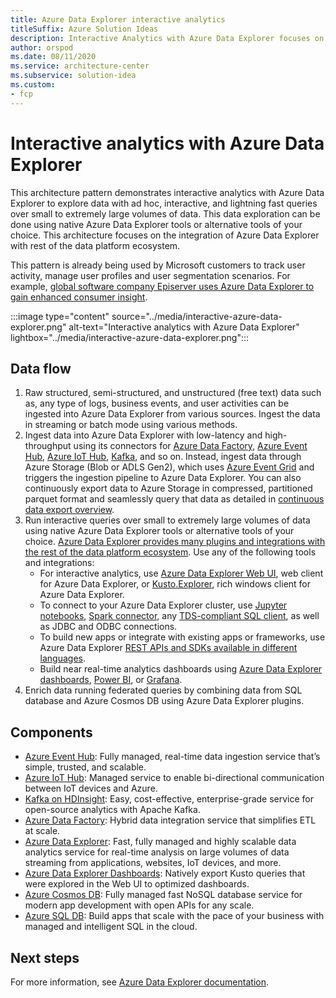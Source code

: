 ```yaml
---
title: Azure Data Explorer interactive analytics 
titleSuffix: Azure Solution Ideas
description: Interactive Analytics with Azure Data Explorer focuses on its integration with the rest of the data platform ecosystem.
author: orspod
ms.date: 08/11/2020
ms.service: architecture-center
ms.subservice: solution-idea
ms.custom:
- fcp
---
```


# Interactive analytics with Azure Data Explorer

This architecture pattern demonstrates interactive analytics with Azure Data Explorer to explore data with ad hoc, interactive, and lightning fast queries over small to extremely large volumes of data. This data exploration can be done using native Azure Data Explorer tools or alternative tools of your choice. This architecture focuses on the integration of Azure Data Explorer with rest of the data platform ecosystem.

This pattern is already being used by Microsoft customers to track user activity, manage user profiles and user segmentation scenarios. For example, [global software company Episerver uses Azure Data Explorer to gain enhanced consumer insight](https://customers.microsoft.com/story/817285-episerver-professional-services-azure-sweden).

:::image type="content" source="../media/interactive-azure-data-explorer.png" alt-text="Interactive analytics with Azure Data Explorer" lightbox="../media/interactive-azure-data-explorer.png":::

## Data flow

1. Raw structured, semi-structured, and unstructured (free text) data such as, any type of logs, business events, and user activities can be ingested into Azure Data Explorer from various sources. Ingest the data in streaming or batch mode using various methods.
1. Ingest data into Azure Data Explorer with low-latency and high-throughput using its connectors for [Azure Data Factory](/azure/data-explorer/data-factory-integration), [Azure Event Hub](/azure/data-explorer/ingest-data-event-hub), [Azure IoT Hub](/azure/data-explorer/ingest-data-iot-hub), [Kafka](/azure/data-explorer/ingest-data-kafka), and so on. Instead, ingest data through Azure Storage (Blob or ADLS Gen2), which uses [Azure Event Grid](/azure/data-explorer/ingest-data-event-grid) and triggers the ingestion pipeline to Azure Data Explorer. You can also continuously export data to Azure Storage in compressed, partitioned parquet format and seamlessly query that data as detailed in [continuous data export overview](/azure/data-explorer/kusto/management/data-export/continuous-data-export).
1. Run interactive queries over small to extremely large volumes of data using native Azure Data Explorer tools or alternative tools of your choice. [Azure Data Explorer provides many plugins and integrations with the rest of the data platform ecosystem](/azure/data-explorer/tools-integrations-overview). Use any of the following tools and integrations:
    * For interactive analytics, use [Azure Data Explorer Web UI](/azure/data-explorer/web-query-data), web client for Azure Data Explorer, or [Kusto.Explorer](/azure/data-explorer/kusto/tools/kusto-explorer), rich windows client for Azure Data Explorer.
    * To connect to your Azure Data Explorer cluster, use [Jupyter notebooks](/azure/data-explorer/kqlmagic), [Spark connector](/azure/data-explorer/spark-connector), any [TDS-compliant SQL client](/azure/data-explorer/kusto/api/tds/clients/), as well as JDBC and ODBC connections.
    * To build new apps or integrate with existing apps or frameworks, use Azure Data Explorer [REST APIs and SDKs available in different languages](/azure/data-explorer/kusto/api/client-libraries). 
    * Build near real-time analytics dashboards using [Azure Data Explorer dashboards](/azure/data-explorer/azure-data-explorer-dashboards), [Power BI](/power-bi/transform-model/service-dataflows-best-practices), or [Grafana](/azure/data-explorer/grafana).
1. Enrich data running federated queries by combining data from SQL database and Azure Cosmos DB using Azure Data Explorer plugins.

## Components

- [Azure Event Hub](https://azure.microsoft.com/services/event-hubs/): Fully managed, real-time data ingestion service that’s simple, trusted, and scalable.
- [Azure IoT Hub](https://azure.microsoft.com/services/iot-hub/): Managed service to enable bi-directional communication between IoT devices and Azure.
- [Kafka on HDInsight](/azure/hdinsight/kafka/apache-kafka-introduction): Easy, cost-effective, enterprise-grade service for open-source analytics with Apache Kafka.
- [Azure Data Factory](https://azure.microsoft.com/services/data-factory/): Hybrid data integration service that simplifies ETL at scale.
- [Azure Data Explorer](https://azure.microsoft.com/services/data-explorer/): Fast, fully managed and highly scalable data analytics service for real-time analysis on large volumes of data streaming from applications, websites, IoT devices, and more.
- [Azure Data Explorer Dashboards](/azure/data-explorer/azure-data-explorer-dashboards): Natively export Kusto queries that were explored in the Web UI to optimized dashboards. 
- [Azure Cosmos DB](https://azure.microsoft.com/services/cosmos-db/): Fully managed fast NoSQL database service for modern app development with open APIs for any scale.
- [Azure SQL DB](https://azure.microsoft.com/services/sql-database/): Build apps that scale with the pace of your business with managed and intelligent SQL in the cloud.

## Next steps

For more information, see [Azure Data Explorer documentation](/azure/data-explorer/).